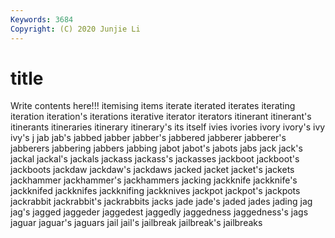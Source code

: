 ```yaml
---
Keywords: 3684
Copyright: (C) 2020 Junjie Li
---
```


# title

Write contents here!!!
itemising 
items 
iterate
iterated 
iterates 
iterating 
iteration 
iteration's 
iterations 
iterative 
iterator 
iterators 
itinerant
itinerant's 
itinerants 
itineraries 
itinerary 
itinerary's 
its 
itself 
ivies 
ivories 
ivory
ivory's 
ivy 
ivy's 
j 
jab 
jab's 
jabbed 
jabber 
jabber's 
jabbered
jabberer 
jabberer's 
jabberers 
jabbering 
jabbers 
jabbing 
jabot 
jabot's 
jabots 
jabs
jack 
jack's 
jackal 
jackal's 
jackals 
jackass 
jackass's 
jackasses 
jackboot 
jackboot's
jackboots 
jackdaw 
jackdaw's 
jackdaws 
jacked 
jacket 
jacket's 
jackets 
jackhammer 
jackhammer's
jackhammers 
jacking 
jackknife 
jackknife's 
jackknifed 
jackknifes 
jackknifing 
jackknives 
jackpot 
jackpot's
jackpots 
jackrabbit 
jackrabbit's 
jackrabbits 
jacks 
jade 
jade's 
jaded 
jades 
jading
jag 
jag's 
jagged 
jaggeder 
jaggedest 
jaggedly 
jaggedness 
jaggedness's 
jags 
jaguar
jaguar's 
jaguars 
jail 
jail's 
jailbreak 
jailbreak's 
jailbreaks 
